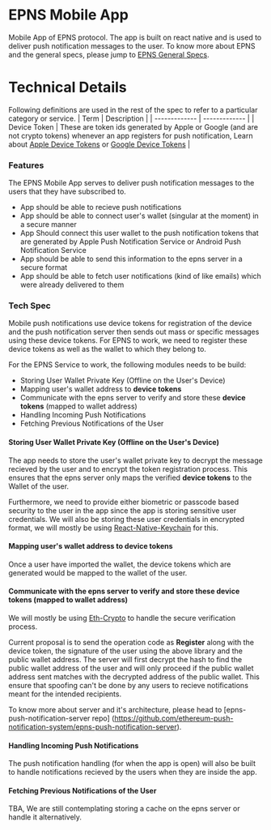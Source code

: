 # EPNS Mobile App
Mobile App of EPNS protocol. The app is built on react native and is used to deliver push notification messages to the user. To know more about EPNS and the general specs, please jump to [EPNS General Specs](https://github.com/ethereum-push-notification-system/epns-specs/blob/master/README.md).

# Technical Details
Following definitions are used in the rest of the spec to refer to a particular category or service.
| Term  | Description |
| ------------- | ------------- |
| Device Token | These are token ids generated by Apple or Google (and are not crypto tokens) whenever an app registers for push notification, Learn about [Apple Device Tokens](https://developer.apple.com/documentation/usernotifications/registering_your_app_with_apns) or [Google Device Tokens](https://developers.google.com/web/ilt/pwa/introduction-to-push-notifications) |

### Features
The EPNS Mobile App serves to deliver push notification messages to the users that they have subscribed to.
- App should be able to recieve push notifications
- App should be able to connect user's wallet (singular at the moment) in a secure manner
- App Should connect this user wallet to the push notification tokens that are generated by Apple Push Notification Service or Android Push Notification Service
- App should be able to send this information to the epns server in a secure format
- App should be able to fetch user notifications (kind of like emails) which were already delivered to them

### Tech Spec
Mobile push notifications use device tokens for registration of the device and the push notification server then sends out mass or specific messages using these device tokens. For EPNS to work, we need to register these device tokens as well as the wallet to which they belong to.

For the EPNS Service to work, the following modules needs to be build:
- Storing User Wallet Private Key (Offline on the User's Device)
- Mapping user's wallet address to **device tokens**
- Communicate with the epns server to verify and store these **device tokens** (mapped to wallet address)
- Handling Incoming Push Notifications
- Fetching Previous Notifications of the User

#### Storing User Wallet Private Key (Offline on the User's Device)
The app needs to store the user's wallet private key to decrypt the message recieved by the user and to encrypt the token registration process. This ensures that the epns server only maps the verified **device tokens** to the Wallet of the user.

Furthermore, we need to provide either biometric or passcode based security to the user in the app since the app is storing sensitive user credentials. We will also be storing these user credentials in encrypted format, we will mostly be using [React-Native-Keychain](https://github.com/oblador/react-native-keychain) for this.

#### Mapping user's wallet address to device tokens
Once a user have imported the wallet, the device tokens which are generated would be mapped to the wallet of the user.

#### Communicate with the epns server to verify and store these device tokens (mapped to wallet address)
We will mostly be using [Eth-Crypto](https://github.com/pubkey/eth-crypto) to handle the secure verification process.

Current proposal is to send the operation code as **Register** along with the device token, the signature of the user using the above library and the public wallet address. The server will first decrypt the hash to find the public wallet address of the user and will only proceed if the public wallet address sent matches with the decrypted address of the public wallet. This ensure that spoofing can't be done by any users to recieve notifications meant for the intended recipients.

To know more about server and it's architecture, please head to [epns-push-notification-server repo] (https://github.com/ethereum-push-notification-system/epns-push-notification-server).

#### Handling Incoming Push Notifications
The push notification handling (for when the app is open) will also be built to handle notifications recieved by the users when they are inside the app.

#### Fetching Previous Notifications of the User
TBA, We are still contemplating storing a cache on the epns server or handle it alternatively.
